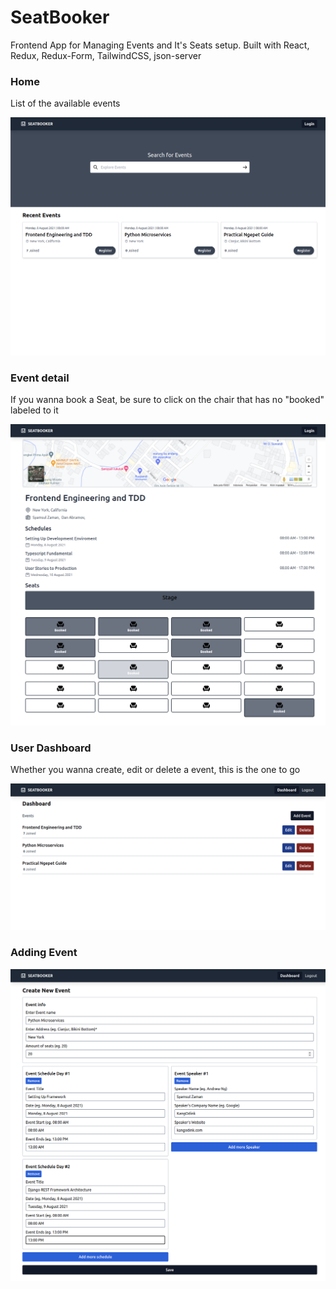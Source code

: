 # SeatBooker
Frontend App for Managing Events and It's Seats setup. Built with React, Redux, Redux-Form, TailwindCSS, json-server

### Home

List of the available events

![Homepage](./screenshots/homepage.png)

### Event detail

If you wanna book a Seat, be sure to click on the chair that has no "booked"
labeled to it

![Detail](./screenshots/event-detail.png)

### User Dashboard

Whether you wanna create, edit or delete a event, this is the one to go

![Dashboard](./screenshots/event-dashboard.png)

### Adding Event

![Add Product](./screenshots/add-event.png)

